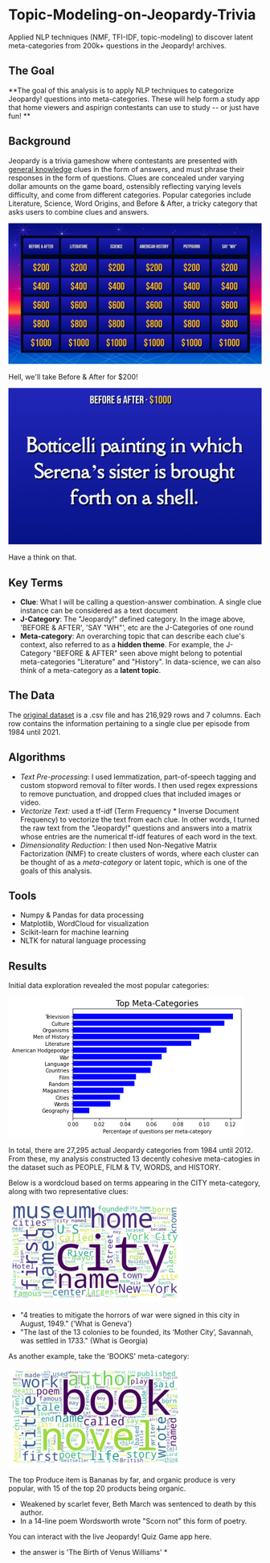 # Topic-Modeling-on-Jeopardy-Trivia

Applied NLP techniques (NMF, TFI-IDF, topic-modeling) to discover latent meta-categories from 200k+ questions in the Jeopardy! archives.

## The Goal

**The goal of this analysis is to apply NLP techniques to categorize Jeopardy! questions into meta-categories. These will help form a study app that home viewers and aspirign contestants can use to study -- or just have fun! **

## Background

Jeopardy is a trivia gameshow where contestants are presented with [general knowledge](https://en.wikipedia.org/wiki/General_knowledge) clues in the form of answers, and must phrase their responses in the form of questions. Clues are concealed under varying dollar amounts on the game board, ostensibly reflecting varying levels difficulty, and come from different categories. Popular categories include Literature, Science, Word Origins, and Before & After, a tricky category that asks users to combine clues and answers. 

![img](images/jeopardy_board.png)

Hell, we'll take Before & After for $200! 

![img](images/jeopardy_clue.png)

Have a think on that.


## Key Terms

- **Clue**: What I will be calling a question-answer combination. A single clue instance can be considered as a text document
- **J-Category**: The "Jeopardy!" defined category. In the image above, 'BEFORE & AFTER', 'SAY "WH"', etc are the J-Categories of one round
- **Meta-category**: An overarching topic that can describe each clue's context, also referred to as a **hidden theme**. For example, the J-Category "BEFORE & AFTER" seen above might belong to potential meta-categories "Literature" and "History". In data-science, we can also think of a meta-category as a **latent topic**.

## The Data

The [original dataset](https://drive.google.com/file/d/0BwT5wj_P7BKXUl9tOUJWYzVvUjA/view?resourcekey=0-uFrn8bQkUfSCvJlmtKGCdQ) is a .csv file and has 216,929 rows and 7 columns. Each row contains the information pertaining to a single clue per episode from 1984 until 2021. 

## Algorithms

- *Text Pre-processing*: I used lemmatization, part-of-speech tagging and custom stopword removal to filter words. I then used regex expressions to remove punctuation, and dropped clues that included images or video. 
- *Vectorize Text:* used a tf-idf (Term Frequency * Inverse Document Frequency) to vectorize the text from each clue. In other words, I turned the raw text from the "Jeopardy!" questions and answers into a matrix whose entries are the numerical tf-idf features of each word in the text.
- *Dimensionality Reduction:* I then used Non-Negative Matrix Factorization (NMF) to create clusters of words, where each cluster can be thought of as a *meta-category* or latent topic, which is one of the goals of this analysis.

## Tools

* Numpy & Pandas for data processing 
* Matplotlib, WordCloud for visualization
* Scikit-learn for machine learning
* NLTK for natural language processing

## Results

 Initial data exploration revealed the most popular categories:

![img](images/Jcategories_barplot.png)

In total, there are 27,295 actual Jeopardy categories from 1984 until 2012. From these, my analysis constructed 13 decently cohesive meta-catogies in the dataset such as PEOPLE, FILM & TV, WORDS, and HISTORY. 

Below is a wordcloud based on terms appearing in the CITY meta-category, along with two representative clues:

![img](images/wordcloud_city.png)

* "4 treaties to mitigate the horrors of war were signed in this city in August, 1949." ('What is Geneva')
* "The last of the 13 colonies to be founded, its ‘Mother City’, Savannah, was settled in 1733." (What is Georgia)

As another example, take the 'BOOKS' meta-category:

![img](images/wordcloud_books.png)

The top Produce item is Bananas by far, and organic produce is very popular, with 15 of the top 20 products being organic.

* Weakened by scarlet fever, Beth March was sentenced to death by this author.
* In a 14-line poem Wordsworth wrote "Scorn not" this form of poetry.

You can interact with the live Jeopardy! Quiz Game app here. 

* the answer is 'The Birth of Venus Williams' *
